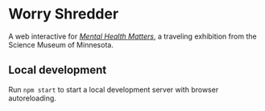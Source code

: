 # Worry Shredder

A web interactive for *[Mental Health Matters](https://www.smm.org/exhibitrental/mindmatters)*, a traveling exhibition from the Science Museum of Minnesota.

## Local development

Run `npm start` to start a local development server with browser autoreloading.